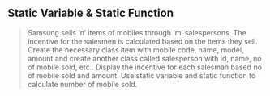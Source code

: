 <h2>Static Variable & Static Function </h2>

> Samsung sells ‘n’ items of mobiles through ‘m’ salespersons. The incentive for the salesmen is calculated based on the items they sell. Create the necessary class item with mobile code, name, model, amount and create another class called salesperson with id, name, no of mobile sold, etc.. Display the incentive for each salesman based no of mobile sold and amount. Use static variable and static function to calculate number of mobile sold.
